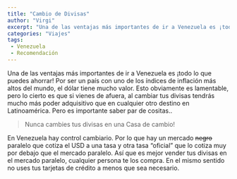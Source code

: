 ```yaml
---
title: "Cambio de Divisas"
author: "Virgi"
excerpt: "Una de las ventajas más importantes de ir a Venezuela es ¡todo lo que puedes ahorrar!"
categories: "Viajes"
tags: 
 - Venezuela
 - Recomendación
---
```


Una de las ventajas más importantes de ir a Venezuela es ¡todo lo que puedes ahorrar! Por ser un país con uno de los índices de inflación más altos del mundo, el dólar tiene mucho valor. Esto obviamente es lamentable, pero lo cierto es que si vienes de afuera, al cambiar tus divisas tendrás mucho más poder adquisitivo que en cualquier otro destino en Latinoamérica. Pero es importante saber par de cositas..

> Nunca cambies tus divisas en una Casa de cambio!

En Venezuela hay control cambiario. Por lo que hay un mercado ~~negro~~ paralelo que cotiza el USD a una tasa y otra tasa “oficial” que lo cotiza muy por debajo que el mercado paralelo. Así que es mejor vender tus divisas en el mercado paralelo, cualquier persona te los compra. En el mismo sentido no uses tus tarjetas de crédito a menos que sea necesario. 
